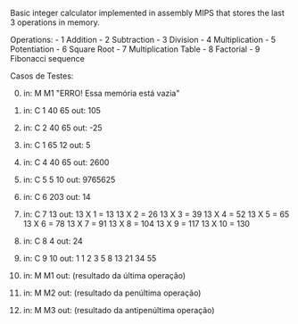 Basic integer calculator implemented in assembly MIPS that stores the last 3 operations in memory.

Operations:
    - 1 Addition
    - 2 Subtraction
    - 3 Division
    - 4 Multiplication
    - 5 Potentiation
    - 6 Square Root
    - 7 Multiplication Table
    - 8 Factorial
    - 9 Fibonacci sequence

Casos de Testes:

0.  in: M
        M1
        "ERRO! Essa memória está vazia"

1.  in:  C
         1
         40
         65
    out: 105

2.  in:  C
         2
         40
         65
    out: -25

3.  in:  C
         1
         65
         12
    out: 5

4.  in:  C
         4
         40
         65
    out: 2600

5.  in:  C
         5
         5
         10
    out: 9765625

6.  in:  C
         6
         203
    out: 14

7.  in:  C
         7
         13
    out: 13 X 1  = 13
         13 X 2  = 26
         13 X 3  = 39
         13 X 4  = 52
         13 X 5  = 65 
         13 X 6  = 78
         13 X 7  = 91
         13 X 8  = 104
         13 X 9  = 117
         13 X 10 = 130

8.  in:  C
         8
         4
    out: 24


9.  in:  C
         9
         10
    out: 1 1 2 3 5 8 13 21 34 55

10. in: M
        M1
    out: (resultado da última operação)

11. in: M
        M2
    out: (resultado da penúltima operação)

12. in: M
        M3
    out: (resultado da antipenúltima operação)